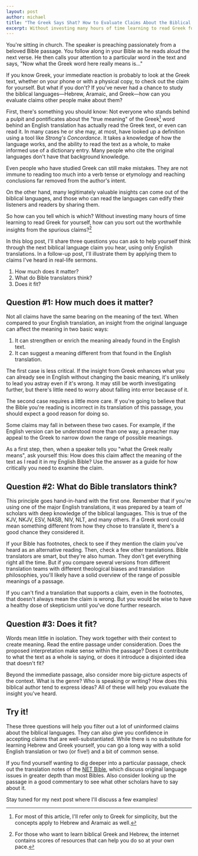 ```yaml
---
layout: post
author: michael
title: "The Greek Says Shat? How to Evaluate Claims About the Biblical Languages When You Don't Know Them"
excerpt: Without investing many hours of time learning to read Greek for yourself, how can you sort out the worthwhile insights from the spurious claims?
---
```


You're sitting in church. The speaker is preaching passionately from a beloved Bible passage. You follow along in your Bible as he reads aloud the next verse. He then calls your attention to a particular word in the text and says, "Now what the Greek word here really means is..."

If you know Greek, your immediate reaction is probably to look at the Greek text, whether on your phone or with a physical copy, to check out the claim for yourself. But what if you don't? If you've never had a chance to study the biblical languages—Hebrew, Aramaic, and Greek—how can you evaluate claims other people make about them?

First, there's something you should know: Not everyone who stands behind a pulpit and pontificates about the "true meaning" of the Greek[^1] word behind an English translation has actually read the Greek text, or even can read it. In many cases he or she may, at most, have looked up a definition using a tool like _Strong's Concordance_. It takes a knowledge of how the language works, and the ability to read the text as a whole, to make informed use of a dictionary entry. Many people who cite the original languages don't have that background knowledge.

Even people who have studied Greek can still make mistakes. They are not immune to reading too much into a verb tense or etymology and reaching conclusions far removed from the author's intent.

On the other hand, many legitimately valuable insights can come out of the biblical languages, and those who can read the languages can edify their listeners and readers by sharing them. 

So how can you tell which is which? Without investing many hours of time learning to read Greek for yourself, how can you sort out the worthwhile insights from the spurious claims?[^2]

In this blog post, I'll share three questions you can ask to help yourself think through the next biblical language claim you hear, using only English translations. In a follow-up post, I'll illustrate them by applying them to claims I've heard in real-life sermons.

1. How much does it matter?
2. What do Bible translators think?
3. Does it fit?

## Question #1: How much does it matter?
Not all claims have the same bearing on the meaning of the text. When compared to your English translation, an insight from the original language can affect the meaning in two basic ways:

1. It can strengthen or enrich the meaning already found in the English text.
2. It can suggest a meaning different from that found in the English translation.

The first case is less critical. If the insight from Greek enhances what you can already see in English without changing the basic meaning, it's unlikely to lead you astray even if it's wrong. It may still be worth investigating further, but there's little need to worry about falling into error because of it.

The second case requires a little more care. If you're going to believe that the Bible you're reading is incorrect in its translation of this passage, you should expect a good reason for doing so.

Some claims may fall in between these two cases. For example, if the English version can be understood more than one way, a preacher may appeal to the Greek to narrow down the range of possible meanings.

As a first step, then, when a speaker tells you "what the Greek really means", ask yourself this: How does this claim affect the meaning of the text as I read it in my English Bible? Use the answer as a guide for how critically you need to examine the claim.

## Question #2: What do Bible translators think?
This principle goes hand-in-hand with the first one. Remember that if you're using one of the major English translations, it was prepared by a team of scholars with deep knowledge of the biblical languages. This is true of the KJV, NKJV, ESV, NASB, NIV, NLT, and many others. If a Greek word could mean something different from how they chose to translate it, there's a good chance they considered it.

If your Bible has footnotes, check to see if they mention the claim you've heard as an alternative reading. Then, check a few other translations. Bible translators are smart, but they're also human. They don't get everything right all the time. But if you compare several versions from different translation teams with different theological biases and translation philosophies, you'll likely have a solid overview of the range of possible meanings of a passage. 

If you can't find a translation that supports a claim, even in the footnotes, that doesn't always mean the claim is wrong. But you would be wise to have a healthy dose of skepticism until you've done further research.

## Question #3: Does it fit?
Words mean little in isolation. They work together with their context to create meaning. Read the entire passage under consideration. Does the proposed interpretation make sense within the passage? Does it contribute to what the text as a whole is saying, or does it introduce a disjointed idea that doesn't fit?

Beyond the immediate passage, also consider more big-picture aspects of the context. What is the genre? Who is speaking or writing? How does this biblical author tend to express ideas? All of these will help you evaluate the insight you've heard.

## Try it!
These three questions will help you filter out a lot of uninformed claims about the biblical languages. They can also give you confidence in accepting claims that are well-substantiated. While there is no substitute for learning Hebrew and Greek yourself, you can go a long way with a solid English translation or two (or five!) and a bit of common sense.

If you find yourself wanting to dig deeper into a particular passage, check out the translation notes of the [NET Bible](https://netbible.org/), which discuss original language issues in greater depth than most Bibles. Also consider looking up the passage in a good commentary to see what other scholars have to say about it. 

Stay tuned for my next post where I'll discuss a few examples!

[^1]: For most of this article, I'll refer only to Greek for simplicity, but the concepts apply to Hebrew and Aramaic as well.

[^2]: For those who want to learn biblical Greek and Hebrew, the internet contains scores of resources that can help you do so at your own pace.
